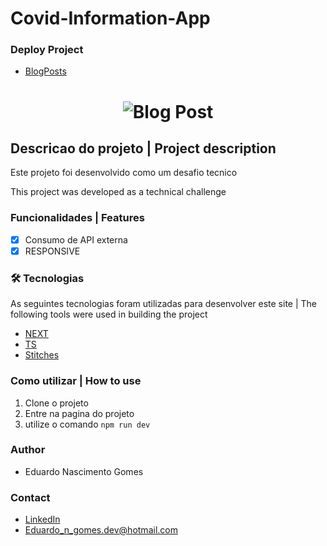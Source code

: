 # Covid-Information-App

### Deploy Project
- [BlogPosts](https://blog-posts-eduardo.netlify.app/)
 <h1 align="center">
  <img alt="Blog Post" src="https://i.imgur.com/33ncpcP.jpg" />
</h1>

## Descricao do projeto | Project description

<p align="left">Este projeto foi desenvolvido como um desafio tecnico</p>
<p align="left">This project was developed as a technical challenge</p>

### Funcionalidades | Features

- [x] Consumo de API externa 
- [x] RESPONSIVE

### 🛠 Tecnologias
As seguintes tecnologias foram utilizadas para desenvolver este site | The following tools were used in building the project

- [NEXT](https://nextjs.org/)
- [TS](https://www.typescriptlang.org/)
- [Stitches](https://stitches.dev/)

### Como utilizar | How to use

1. Clone o projeto
2. Entre na pagina do projeto
3. utilize o comando `npm run dev`



### Author

- Eduardo Nascimento Gomes

### Contact

- [LinkedIn](https://www.linkedin.com/in/eduardo-gomes-220610227/)
- Eduardo_n_gomes.dev@hotmail.com

